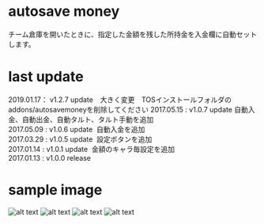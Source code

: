 # autosave money
チーム倉庫を開いたときに、指定した金額を残した所持金を入金欄に自動セットします。  

# last update
2019.01.17： v1.2.7 update　大きく変更　TOSインストールフォルダのaddons/autosavemoneyを削除してください
2017.05.15 : v1.0.7 update  自動入金、自動出金、自動タルト、タルト手動を追加  
2017.05.09 : v1.0.6 update  自動入金を追加  
2017.03.29 : v1.0.5 update  設定ボタンを追加  
2017.01.14 : v1.0.1 update  金額のキャラ毎設定を追加  
2017.01.13 : v1.0.0 release  

# sample image
![alt text](https://github.com/chicori/TOS-Addon/raw/master/autosavemoney/readme2.jpg)
![alt text](https://github.com/chicori/TOS-Addon/raw/master/autosavemoney/v1.0.5sample.jpg)
![alt text](https://github.com/chicori/TOS-Addon/raw/master/autosavemoney/v1.0.6sample.jpg)
![alt text](https://github.com/chicori/TOS-Addon/raw/master/autosavemoney/v1.2.7sample.jpg)
